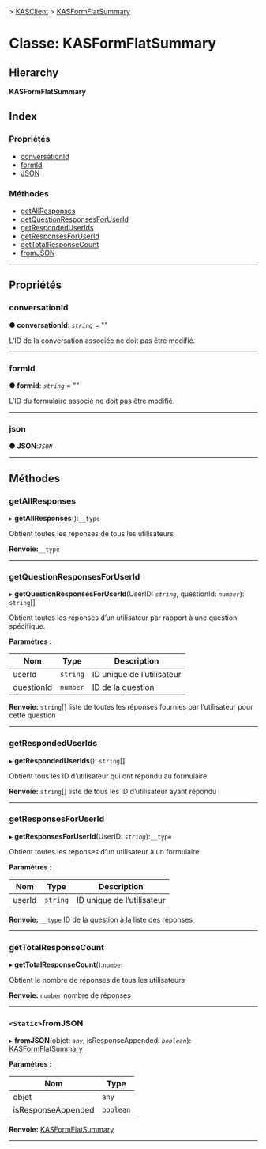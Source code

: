 [](../README.md) > [KASClient](../modules/kasclient.md) > [KASFormFlatSummary](../classes/kasclient.kasformflatsummary.md)

# <a name="class-kasformflatsummary"></a>Classe: KASFormFlatSummary

## <a name="hierarchy"></a>Hierarchy

**KASFormFlatSummary**

## <a name="index"></a>Index

### <a name="properties"></a>Propriétés

* [conversationId](kasclient.kasformflatsummary.md#conversationid)
* [formId](kasclient.kasformflatsummary.md#formid)
* [JSON](kasclient.kasformflatsummary.md#json)
### <a name="methods"></a>Méthodes

* [getAllResponses](kasclient.kasformflatsummary.md#getallresponses)
* [getQuestionResponsesForUserId](kasclient.kasformflatsummary.md#getquestionresponsesforuserid)
* [getRespondedUserIds](kasclient.kasformflatsummary.md#getrespondeduserids)
* [getResponsesForUserId](kasclient.kasformflatsummary.md#getresponsesforuserid)
* [getTotalResponseCount](kasclient.kasformflatsummary.md#gettotalresponsecount)
* [fromJSON](kasclient.kasformflatsummary.md#fromjson)

---

## <a name="properties"></a>Propriétés

<a id="conversationid"></a>

###  <a name="conversationid"></a>conversationId

**● conversationId**: *`string`* = ""

L’ID de la conversation associée ne doit pas être modifié.

___
<a id="formid"></a>

###  <a name="formid"></a>formId

**● formid**: *`string`* = ""

L’ID du formulaire associé ne doit pas être modifié.

___
<a id="json"></a>

###  <a name="json"></a>json

**● JSON**:*`JSON`*

___

## <a name="methods"></a>Méthodes

<a id="getallresponses"></a>

###  <a name="getallresponses"></a>getAllResponses

▸ **getAllResponses**():`__type`

Obtient toutes les réponses de tous les utilisateurs

**Renvoie:**`__type`

___
<a id="getquestionresponsesforuserid"></a>

###  <a name="getquestionresponsesforuserid"></a>getQuestionResponsesForUserId

▸ **getQuestionResponsesForUserId**(UserID: *`string`*, questionId: *`number`*): `string`[]

Obtient toutes les réponses d’un utilisateur par rapport à une question spécifique.

**Paramètres :**

| Nom | Type | Description |
| ------ | ------ | ------ |
| userId | `string` |  ID unique de l’utilisateur |
| questionId | `number` |  ID de la question |

**Renvoie:** `string`[] liste de toutes les réponses fournies par l’utilisateur pour cette question

___
<a id="getrespondeduserids"></a>

###  <a name="getrespondeduserids"></a>getRespondedUserIds

▸ **getRespondedUserIds**(): `string`[]

Obtient tous les ID d’utilisateur qui ont répondu au formulaire.

**Renvoie:** `string`[] liste de tous les ID d’utilisateur ayant répondu

___
<a id="getresponsesforuserid"></a>

###  <a name="getresponsesforuserid"></a>getResponsesForUserId

▸ **getResponsesForUserId**(UserID: *`string`*):`__type`

Obtient toutes les réponses d’un utilisateur à un formulaire.

**Paramètres :**

| Nom | Type | Description |
| ------ | ------ | ------ |
| userId | `string` |  ID unique de l’utilisateur |

**Renvoie:** `__type` ID de la question à la liste des réponses

___
<a id="gettotalresponsecount"></a>

###  <a name="gettotalresponsecount"></a>getTotalResponseCount

▸ **getTotalResponseCount**():`number`

Obtient le nombre de réponses de tous les utilisateurs

**Renvoie:** `number` nombre de réponses

___
<a id="fromjson"></a>

### <a name="static-fromjson"></a>`<Static>`fromJSON

▸ **fromJSON**(objet: *`any`*, isResponseAppended: *`boolean`*): [KASFormFlatSummary](kasclient.kasformflatsummary.md)

**Paramètres :**

| Nom | Type |
| ------ | ------ |
| objet | `any` |
| isResponseAppended | `boolean` |

**Renvoie:** [KASFormFlatSummary](kasclient.kasformflatsummary.md)

___

